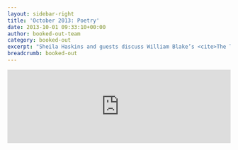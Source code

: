 ```yaml
---
layout: sidebar-right
title: 'October 2013: Poetry'
date: 2013-10-01 09:33:10+00:00
author: booked-out-team
category: booked-out
excerpt: "Sheila Haskins and guests discuss William Blake’s <cite>The Tyger</cite>, Roald Dahl’s <cite>Revolting Rhymes</cite>, and A.A. Milne’s <cite>Now we are Six</cite>."
breadcrumb: booked-out
---
```

<iframe width="100%" height="166" scrolling="no" frameborder="no" src="https://w.soundcloud.com/player/?url=https%3A//api.soundcloud.com/tracks/182169392&amp;color=ff5500&amp;auto_play=false&amp;hide_related=false&amp;show_comments=true&amp;show_user=true&amp;show_reposts=false"></iframe>
